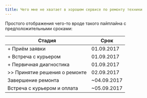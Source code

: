 ```yaml
---
title: Чего мне не хватает в хорошем сервисе по ремонту техники
---
```


Простого отображения чего-то вроде такого пайплайна с предположительными сроками:

| Стадия | Срок |
| ---- | ---- |
| + Приём заявки | 01.09.2017 |
| + Встреча с курьером | 01.09.2017 |
| + Первичная диагностика | 01.09.2017 |
| >> Принятие решения о ремонте | 02.09.2017 |
| Завершение ремонта | ~04.09.2017 |
| Встреча с курьером и оплата | ~05.09.2017 |
